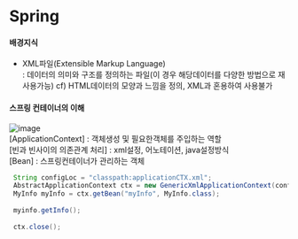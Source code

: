 Spring
=====================
#### 배경지식
  * XML파일(Extensible Markup Language)   
    : 데이터의 의미와 구조를 정의하는 파일(이 경우 해당데이터를 다양한 방법으로 재사용가능)
    cf) HTML데이터의 모양과 느낌을 정의, XML과 혼용하여 사용불가
    
    
#### 스프링 컨테이너의 이해
![image](https://user-images.githubusercontent.com/68681443/97097749-ddbe6200-16b7-11eb-9a87-4068aa725906.png)  
[ApplicationContext] : 객체생성 및 필요한객체를 주입하는 역할  
[빈과 빈사이의 의존관계 처리] : xml설정, 어노테이션, java설정방식  
[Bean] : 스프링컨테이너가 관리하는 객체   
```java
 String configLoc = "classpath:applicationCTX.xml";                             
 AbstractApplicationContext ctx = new GenericXmlApplicationContext(configLog);  // "스프링컨테이너생성"
 MyInfo myInfo = ctx.getBean("myInfo", MyInfo.class);                           // "스프링컨테이너에서 컴포넌트를 가져옴"
 
 myinfo.getInfo();
 
 ctx.close();
```

